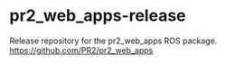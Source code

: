 pr2_web_apps-release
====================

Release repository for the pr2_web_apps ROS package. https://github.com/PR2/pr2_web_apps
